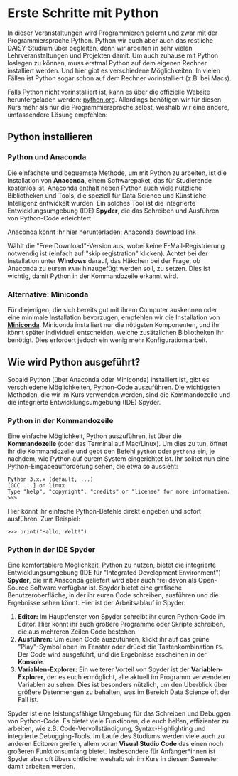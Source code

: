 # Erste Schritte mit Python

In dieser Veranstaltungen wird Programmieren gelernt und zwar mit der Programmiersprache Python. Python wir euch aber auch das restliche DAISY-Studium über begleiten, denn wir arbeiten in sehr vielen Lehrveranstaltungen und Projekten damit. Um auch zuhause mit Python loslegen zu können, muss erstmal Python auf dem eigenen Rechner installiert werden. Und hier gibt es verschiedene Möglichkeiten: In vielen Fällen ist Python sogar schon auf dem Rechner vorinstalliert (z.B. bei Macs).

Falls Python nicht vorinstalliert ist, kann es über die offizielle Website heruntergeladen werden: [python.org](https://www.python.org/). Allerdings benötigen wir für diesen Kurs mehr als nur die Programmiersprache selbst, weshalb wir eine andere, umfassendere Lösung empfehlen:

## Python installieren

### Python und Anaconda

Die einfachste und bequemste Methode, um mit Python zu arbeiten, ist die Installation von **Anaconda**, einem Softwarepaket, das für Studierende kostenlos ist. Anaconda enthält neben Python auch viele nützliche Bibliotheken und Tools, die speziell für Data Science und Künstliche Intelligenz entwickelt wurden. Ein solches Tool ist die integrierte Entwicklungsumgebung (IDE) **Spyder**, die das Schreiben und Ausführen von Python-Code erleichtert.

Anaconda könnt ihr hier herunterladen: [Anaconda download link](https://www.anaconda.com/download/success)

Wählt die "Free Download"-Version aus, wobei keine E-Mail-Registrierung notwendig ist (einfach auf "skip registration" klicken). Achtet bei der Installation unter **Windows** darauf, das Häkchen bei der Frage, ob Anaconda zu eurem `PATH` hinzugefügt werden soll, zu setzen. Dies ist wichtig, damit Python in der Kommandozeile erkannt wird.

### Alternative: Miniconda

Für diejenigen, die sich bereits gut mit ihrem Computer auskennen oder eine minimale Installation bevorzugen, empfehlen wir die Installation von [**Miniconda**](https://docs.anaconda.com/miniconda/). Miniconda installiert nur die nötigsten Komponenten, und ihr könnt später individuell entscheiden, welche zusätzlichen Bibliotheken ihr benötigt. Dies erfordert jedoch ein wenig mehr Konfigurationsarbeit.


## Wie wird Python ausgeführt?

Sobald Python (über Anaconda oder Miniconda) installiert ist, gibt es verschiedene Möglichkeiten, Python-Code auszuführen. Die wichtigsten Methoden, die wir im Kurs verwenden werden, sind die Kommandozeile und die integrierte Entwicklungsumgebung (IDE) Spyder.

### Python in der Kommandozeile

Eine einfache Möglichkeit, Python auszuführen, ist über die **Kommandozeile** (oder das Terminal auf Mac/Linux). Um dies zu tun, öffnet ihr die Kommandozeile und gebt den Befehl `python` oder `python3` ein, je nachdem, wie Python auf eurem System eingerichtet ist. Ihr solltet nun eine Python-Eingabeaufforderung sehen, die etwa so aussieht:

```
Python 3.x.x (default, ...)
[GCC ...] on linux
Type "help", "copyright", "credits" or "license" for more information.
>>>
```

Hier könnt ihr einfache Python-Befehle direkt eingeben und sofort ausführen. Zum Beispiel:
```
>>> print("Hallo, Welt!")
```

### Python in der IDE Spyder

Eine komfortablere Möglichkeit, Python zu nutzen, bietet die integrierte Entwicklungsumgebung (IDE für "Integrated Development Environment") **Spyder**, die mit Anaconda geliefert wird aber auch frei davon als Open-Source Software verfügbar ist. Spyder bietet eine grafische Benutzeroberfläche, in der ihr euren Code schreiben, ausführen und die Ergebnisse sehen könnt. Hier ist der Arbeitsablauf in Spyder:

1. **Editor:** Im Hauptfenster von Spyder schreibt ihr euren Python-Code im Editor. Hier könnt ihr auch größere Programme oder Skripte schreiben, die aus mehreren Zeilen Code bestehen.
2. **Ausführen:** Um euren Code auszuführen, klickt ihr auf das grüne "Play"-Symbol oben im Fenster oder drückt die Tastenkombination `F5`. Der Code wird ausgeführt, und die Ergebnisse erscheinen in der **Konsole**.
3. **Variablen-Explorer:** Ein weiterer Vorteil von Spyder ist der **Variablen-Explorer**, der es euch ermöglicht, alle aktuell im Programm verwendeten Variablen zu sehen. Dies ist besonders nützlich, um den Überblick über größere Datenmengen zu behalten, was im Bereich Data Science oft der Fall ist.

Spyder ist eine leistungsfähige Umgebung für das Schreiben und Debuggen von Python-Code. Es bietet viele Funktionen, die euch helfen, effizienter zu arbeiten, wie z.B. Code-Vervollständigung, Syntax-Highlighting und integrierte Debugging-Tools.
Im Laufe des Studiums werden viele auch zu anderen Editoren greifen, allem voran **Visual Studio Code** das einen noch großeren Funktionsumfang bietet. Insbesondere für Anfänger*innen ist Spyder aber oft übersichtlicher weshalb wir im Kurs in diesem Semester damit arbeiten werden.